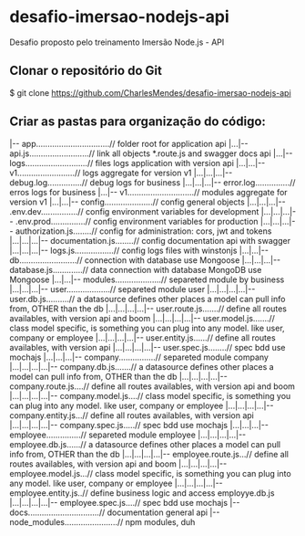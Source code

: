 # desafio-imersao-nodejs-api

Desafio proposto pelo treinamento Imersão Node.js - API

## Clonar o repositório do Git

$ git clone https://github.com/CharlesMendes/desafio-imersao-nodejs-api

## Criar as pastas para organização do código:

|-- app\................................// folder root for application api
|...|-- api.js..........................// link all objects \*.route.js and swagger docs api
|...|-- logs\...........................// files logs application with version api
|...|...|-- v1\.........................// logs aggregate for version v1
|...|...|...|-- debug.log...............// debug logs for business
|...|...|...|-- error.log...............// erros logs for business
|...|-- v1\.............................// modules aggregate for version v1
|...|...|-- config\.....................// config general objects
|...|...|...|-- .env.dev................// config environment variables for development
|...|...|...|-- .env.prod...............// config environment variables for production
|...|...|...|-- authorization.js........// config for administration: cors, jwt and tokens
|...|...|...|-- documentation.js........// config documentation api with swagger
|...|...|...|-- logs.js.................// config logs files with winstonjs
|...|...|-- db\.........................// connection with database use Mongoose
|...|...|...|-- database.js.............// data connection with database MongoDB use Mongoose
|...|...|-- modules\....................// separeted module by business
|...|...|...|-- user\...................// separeted module user
|...|...|...|...|-- user.db.js..........// a datasource defines other places a model can pull info from, OTHER than the db
|...|...|...|...|-- user.route.js.......// define all routes availables, with version api and boom
|...|...|...|...|-- user.model.js.......// class model specific, is something you can plug into any model. like user, company or employee
|...|...|...|...|-- user.entity.js......// define all routes availables, with version api
|...|...|...|...|-- user.spec.js........// spec bdd use mochajs
|...|...|...|-- company\................// separeted module company
|...|...|...|...|-- company.db.js.......// a datasource defines other places a model can pull info from, OTHER than the db
|...|...|...|...|-- company.route.js....// define all routes availables, with version api and boom
|...|...|...|...|-- company.model.js....// class model specific, is something you can plug into any model. like user, company or employee
|...|...|...|...|-- company.entity.js...// define all routes availables, with version api
|...|...|...|...|-- company.spec.js.....// spec bdd use mochajs
|...|...|...|-- employee\...............// separeted module employee
|...|...|...|...|-- employee.db.js......// a datasource defines other places a model can pull info from, OTHER than the db
|...|...|...|...|-- employee.route.js...// define all routes availables, with version api and boom
|...|...|...|...|-- employee.model.js...// class model specific, is something you can plug into any model. like user, company or employee
|...|...|...|...|-- employee.entity.js..// define business logic and access employye.db.js
|...|...|...|...|-- employee.spec.js....// spec bdd use mochajs
|-- docs\...............................// documentation general api
|-- node_modules\.......................// npm modules, duh
